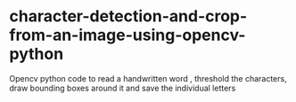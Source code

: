 # character-detection-and-crop-from-an-image-using-opencv-python
Opencv python code to read a handwritten word , threshold the characters, draw bounding boxes around it and save the individual letters
